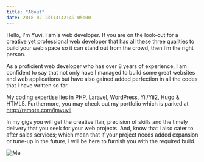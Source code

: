 ```yaml
---
title: "About"
date: 2018-02-13T13:42:49-05:00
---
```


Hello, I'm Yuvi. I am a web developer. If you are on the look-out for a creative yet professional web developer that has all these three qualities to build your web space so it can stand out from the crowd, then I’m the right person.
                                       
As a proficient web developer who has over 8 years of experience, I am confident to say that not only have I managed to build some great websites and web applications but have also gained added perfection in all the codes that I have written so far.
                                       
My coding expertise lies in PHP, Laravel, WordPress, Yii/Yii2, Hugo & HTML5. Furthermore, you may check out my portfolio which is parked at http://remote.com/imyuvii
                                       
In my gigs you will get the creative flair, precision of skills and the timely delivery that you seek for your web projects. And, know that I also cater to after sales services; which mean that if your project needs added expansion or tune-up in the future, I will be here to furnish you with the required build.

![Me](/about-1.jpg)